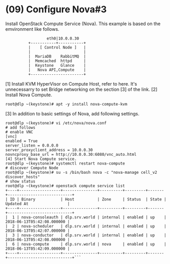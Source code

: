 # (09) Configure Nova#3

	
Install OpenStack Compute Service (Nova).
This example is based on the emvironment like follows.
```
                  eth0|10.0.0.30 
          +-----------+-----------+
          |    [ Control Node ]   |
          |                       |
          |  MariaDB    RabbitMQ  |
          |  Memcached  httpd     |
          |  Keystone   Glance    |
          |   Nova API,Compute    |
          +-----------------------+
```
[1]	
Install KVM HyperVisor on Compute Host, refer to here.
It's unnecessarry to set Bridge networking on the section [3] of the link.
[2]	Install Nova Compute.
```
root@dlp ~(keystone)# apt -y install nova-compute-kvm
```
[3]	In addition to basic settings of Nova, add following settings.
```
root@dlp ~(keystone)# vi /etc/nova/nova.conf
# add follows
# enable VNC
[vnc]
enabled = True
server_listen = 0.0.0.0
server_proxyclient_address = 10.0.0.30
novncproxy_base_url = http://10.0.0.30:6080/vnc_auto.html 
[4]	Start Nova Compute service.
root@dlp ~(keystone)# systemctl restart nova-compute
# discover Compute Node
root@dlp ~(keystone)# su -s /bin/bash nova -c "nova-manage cell_v2 discover_hosts"
# show status
root@dlp ~(keystone)# openstack compute service list
+----+------------------+---------------+----------+---------+-------+----------------------------+
| ID | Binary           | Host          | Zone     | Status  | State | Updated At                 |
+----+------------------+---------------+----------+---------+-------+----------------------------+
|  1 | nova-consoleauth | dlp.srv.world | internal | enabled | up    | 2018-06-13T05:42:08.000000 |
|  2 | nova-scheduler   | dlp.srv.world | internal | enabled | up    | 2018-06-13T05:42:07.000000 |
|  3 | nova-conductor   | dlp.srv.world | internal | enabled | up    | 2018-06-13T05:42:08.000000 |
|  6 | nova-compute     | dlp.srv.world | nova     | enabled | up    | 2018-06-13T05:42:09.000000 |
+----+------------------+---------------+----------+---------+-------+----------------------------+```